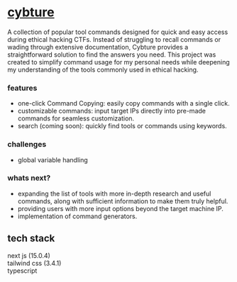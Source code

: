 # [cybture](https://cybture.vercel.app/)
A collection of popular tool commands designed for quick and easy access during ethical hacking CTFs. Instead of struggling to recall commands or wading through extensive documentation, Cybture provides a straightforward solution to find the answers you need. This project was created to simplify command usage for my personal needs while deepening my understanding of the tools commonly used in ethical hacking.
### features
- one-click Command Copying: easily copy commands with a single click.
- customizable commands: input target IPs directly into pre-made commands for seamless customization.
- search (coming soon): quickly find tools or commands using keywords.
### challenges
- global variable handling
### whats next?
- expanding the list of tools with more in-depth research and useful commands, along with sufficient information to make them truly helpful.
- providing users with more input options beyond the target machine IP.
- implementation of command generators.

## tech stack
next js (15.0.4)<br>
tailwind css (3.4.1)<br>
typescript
